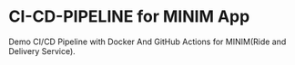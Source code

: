 # CI-CD-PIPELINE for MINIM App
Demo CI/CD Pipeline with Docker And GitHub Actions for MINIM(Ride and Delivery Service).
